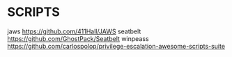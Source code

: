 # SCRIPTS
jaws
	https://github.com/411Hall/JAWS
seatbelt
	https://github.com/GhostPack/Seatbelt
winpeass
	https://github.com/carlospolop/privilege-escalation-awesome-scripts-suite
